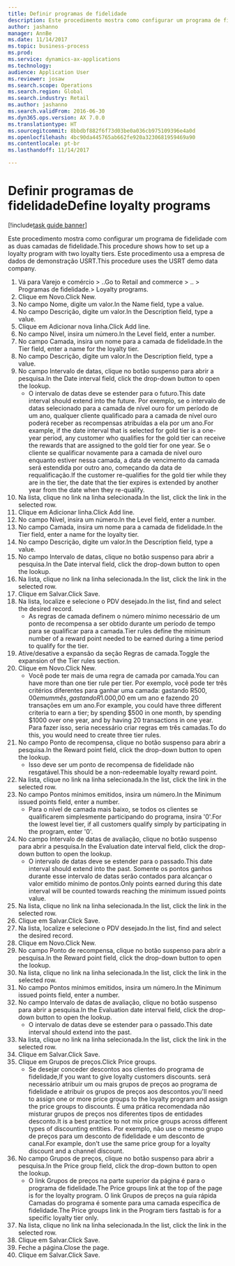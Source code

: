 ```yaml
--- 
title: Definir programas de fidelidade
description: Este procedimento mostra como configurar um programa de fidelidade com as duas camadas de fidelidade.
author: jashanno
manager: AnnBe
ms.date: 11/14/2017
ms.topic: business-process
ms.prod: 
ms.service: dynamics-ax-applications
ms.technology: 
audience: Application User
ms.reviewer: josaw
ms.search.scope: Operations
ms.search.region: Global
ms.search.industry: Retail
ms.author: jashanno
ms.search.validFrom: 2016-06-30
ms.dyn365.ops.version: AX 7.0.0
ms.translationtype: HT
ms.sourcegitcommit: 8bbdbf882f6f73d03be0a036cb975109396e4a0d
ms.openlocfilehash: 4bc90da445765ab662fe920a3230681959469a90
ms.contentlocale: pt-br
ms.lasthandoff: 11/14/2017

---
```

# <a name="define-loyalty-programs"></a><span data-ttu-id="639f5-103">Definir programas de fidelidade</span><span class="sxs-lookup"><span data-stu-id="639f5-103">Define loyalty programs</span></span>

[!include[task guide banner](../includes/task-guide-banner.md)]

<span data-ttu-id="639f5-104">Este procedimento mostra como configurar um programa de fidelidade com as duas camadas de fidelidade.</span><span class="sxs-lookup"><span data-stu-id="639f5-104">This procedure shows how to set up a loyalty program with two loyalty tiers.</span></span> <span data-ttu-id="639f5-105">Este procedimento usa a empresa de dados de demonstração USRT.</span><span class="sxs-lookup"><span data-stu-id="639f5-105">This procedure uses the USRT demo data company.</span></span>

1. <span data-ttu-id="639f5-106">Vá para Varejo e comércio > ..</span><span class="sxs-lookup"><span data-stu-id="639f5-106">Go to Retail and commerce > ..</span></span> <span data-ttu-id="639f5-107">> Programas de fidelidade.</span><span class="sxs-lookup"><span data-stu-id="639f5-107">> Loyalty programs.</span></span>
2. <span data-ttu-id="639f5-108">Clique em Novo.</span><span class="sxs-lookup"><span data-stu-id="639f5-108">Click New.</span></span>
3. <span data-ttu-id="639f5-109">No campo Nome, digite um valor.</span><span class="sxs-lookup"><span data-stu-id="639f5-109">In the Name field, type a value.</span></span>
4. <span data-ttu-id="639f5-110">No campo Descrição, digite um valor.</span><span class="sxs-lookup"><span data-stu-id="639f5-110">In the Description field, type a value.</span></span>
5. <span data-ttu-id="639f5-111">Clique em Adicionar nova linha.</span><span class="sxs-lookup"><span data-stu-id="639f5-111">Click Add line.</span></span>
6. <span data-ttu-id="639f5-112">No campo Nível, insira um número.</span><span class="sxs-lookup"><span data-stu-id="639f5-112">In the Level field, enter a number.</span></span>
7. <span data-ttu-id="639f5-113">No campo Camada, insira um nome para a camada de fidelidade.</span><span class="sxs-lookup"><span data-stu-id="639f5-113">In the Tier field, enter a name for the loyalty tier.</span></span>
8. <span data-ttu-id="639f5-114">No campo Descrição, digite um valor.</span><span class="sxs-lookup"><span data-stu-id="639f5-114">In the Description field, type a value.</span></span>
9. <span data-ttu-id="639f5-115">No campo Intervalo de datas, clique no botão suspenso para abrir a pesquisa.</span><span class="sxs-lookup"><span data-stu-id="639f5-115">In the Date interval field, click the drop-down button to open the lookup.</span></span>
    * <span data-ttu-id="639f5-116">O intervalo de datas deve se estender para o futuro.</span><span class="sxs-lookup"><span data-stu-id="639f5-116">This date interval should extend into the future.</span></span> <span data-ttu-id="639f5-117">Por exemplo, se o intervalo de datas selecionado para a camada de nível ouro for um período de um ano, qualquer cliente qualificado para a camada de nível ouro poderá receber as recompensas atribuídas a ela por um ano.</span><span class="sxs-lookup"><span data-stu-id="639f5-117">For example, if the date interval that is selected for gold tier is a one-year period, any customer who qualifies for the gold tier can receive the rewards that are assigned to the gold tier for one year.</span></span> <span data-ttu-id="639f5-118">Se o cliente se qualificar novamente para a camada de nível ouro enquanto estiver nessa camada, a data de vencimento da camada será estendida por outro ano, começando da data de requalificação.</span><span class="sxs-lookup"><span data-stu-id="639f5-118">If the customer re-qualifies for the gold tier while they are in the tier, the date that the tier expires is extended by another year from the date when they re-qualify.</span></span>  
10. <span data-ttu-id="639f5-119">Na lista, clique no link na linha selecionada.</span><span class="sxs-lookup"><span data-stu-id="639f5-119">In the list, click the link in the selected row.</span></span>
11. <span data-ttu-id="639f5-120">Clique em Adicionar linha.</span><span class="sxs-lookup"><span data-stu-id="639f5-120">Click Add line.</span></span>
12. <span data-ttu-id="639f5-121">No campo Nível, insira um número.</span><span class="sxs-lookup"><span data-stu-id="639f5-121">In the Level field, enter a number.</span></span>
13. <span data-ttu-id="639f5-122">No campo Camada, insira um nome para a camada de fidelidade.</span><span class="sxs-lookup"><span data-stu-id="639f5-122">In the Tier field, enter a name for the loyalty tier.</span></span>
14. <span data-ttu-id="639f5-123">No campo Descrição, digite um valor.</span><span class="sxs-lookup"><span data-stu-id="639f5-123">In the Description field, type a value.</span></span>
15. <span data-ttu-id="639f5-124">No campo Intervalo de datas, clique no botão suspenso para abrir a pesquisa.</span><span class="sxs-lookup"><span data-stu-id="639f5-124">In the Date interval field, click the drop-down button to open the lookup.</span></span>
16. <span data-ttu-id="639f5-125">Na lista, clique no link na linha selecionada.</span><span class="sxs-lookup"><span data-stu-id="639f5-125">In the list, click the link in the selected row.</span></span>
17. <span data-ttu-id="639f5-126">Clique em Salvar.</span><span class="sxs-lookup"><span data-stu-id="639f5-126">Click Save.</span></span>
18. <span data-ttu-id="639f5-127">Na lista, localize e selecione o PDV desejado.</span><span class="sxs-lookup"><span data-stu-id="639f5-127">In the list, find and select the desired record.</span></span>
    * <span data-ttu-id="639f5-128">As regras de camada definem o número mínimo necessário de um ponto de recompensa a ser obtido durante um período de tempo para se qualificar para a camada.</span><span class="sxs-lookup"><span data-stu-id="639f5-128">Tier rules define the minimum number of a reward point needed to be earned during a time period to qualify for the tier.</span></span>  
19. <span data-ttu-id="639f5-129">Ative/desative a expansão da seção Regras de camada.</span><span class="sxs-lookup"><span data-stu-id="639f5-129">Toggle the expansion of the Tier rules section.</span></span>
20. <span data-ttu-id="639f5-130">Clique em Novo.</span><span class="sxs-lookup"><span data-stu-id="639f5-130">Click New.</span></span>
    * <span data-ttu-id="639f5-131">Você pode ter mais de uma regra de camada por camada.</span><span class="sxs-lookup"><span data-stu-id="639f5-131">You can have more than one tier rule per tier.</span></span> <span data-ttu-id="639f5-132">Por exemplo, você pode ter três critérios diferentes para ganhar uma camada: gastando R$500,00 em um mês, gastando R$1.000,00 em um ano e fazendo 20 transações em um ano.</span><span class="sxs-lookup"><span data-stu-id="639f5-132">For example, you could have three different criteria to earn a tier; by spending $500 in one month, by spending $1000 over one year, and by having 20 transactions in one year.</span></span> <span data-ttu-id="639f5-133">Para fazer isso, seria necessário criar regras em três camadas.</span><span class="sxs-lookup"><span data-stu-id="639f5-133">To do this, you would need to create three tier rules.</span></span>  
21. <span data-ttu-id="639f5-134">No campo Ponto de recompensa, clique no botão suspenso para abrir a pesquisa.</span><span class="sxs-lookup"><span data-stu-id="639f5-134">In the Reward point field, click the drop-down button to open the lookup.</span></span>
    * <span data-ttu-id="639f5-135">Isso deve ser um ponto de recompensa de fidelidade não resgatável.</span><span class="sxs-lookup"><span data-stu-id="639f5-135">This should be a non-redeemable loyalty reward point.</span></span>  
22. <span data-ttu-id="639f5-136">Na lista, clique no link na linha selecionada.</span><span class="sxs-lookup"><span data-stu-id="639f5-136">In the list, click the link in the selected row.</span></span>
23. <span data-ttu-id="639f5-137">No campo Pontos mínimos emitidos, insira um número.</span><span class="sxs-lookup"><span data-stu-id="639f5-137">In the Minimum issued points field, enter a number.</span></span>
    * <span data-ttu-id="639f5-138">Para o nível de camada mais baixo, se todos os clientes se qualificarem simplesmente participando do programa, insira '0'.</span><span class="sxs-lookup"><span data-stu-id="639f5-138">For the lowest level tier, if all customers qualify simply by participating in the program, enter '0'.</span></span>  
24. <span data-ttu-id="639f5-139">No campo Intervalo de datas de avaliação, clique no botão suspenso para abrir a pesquisa.</span><span class="sxs-lookup"><span data-stu-id="639f5-139">In the Evaluation date interval field, click the drop-down button to open the lookup.</span></span>
    * <span data-ttu-id="639f5-140">O intervalo de datas deve se estender para o passado.</span><span class="sxs-lookup"><span data-stu-id="639f5-140">This date interval should extend into the past.</span></span> <span data-ttu-id="639f5-141">Somente os pontos ganhos durante esse intervalo de datas serão contados para alcançar o valor emitido mínimo de pontos.</span><span class="sxs-lookup"><span data-stu-id="639f5-141">Only points earned during this date interval will be counted towards reaching the minimum issued points value.</span></span>  
25. <span data-ttu-id="639f5-142">Na lista, clique no link na linha selecionada.</span><span class="sxs-lookup"><span data-stu-id="639f5-142">In the list, click the link in the selected row.</span></span>
26. <span data-ttu-id="639f5-143">Clique em Salvar.</span><span class="sxs-lookup"><span data-stu-id="639f5-143">Click Save.</span></span>
27. <span data-ttu-id="639f5-144">Na lista, localize e selecione o PDV desejado.</span><span class="sxs-lookup"><span data-stu-id="639f5-144">In the list, find and select the desired record.</span></span>
28. <span data-ttu-id="639f5-145">Clique em Novo.</span><span class="sxs-lookup"><span data-stu-id="639f5-145">Click New.</span></span>
29. <span data-ttu-id="639f5-146">No campo Ponto de recompensa, clique no botão suspenso para abrir a pesquisa.</span><span class="sxs-lookup"><span data-stu-id="639f5-146">In the Reward point field, click the drop-down button to open the lookup.</span></span>
30. <span data-ttu-id="639f5-147">Na lista, clique no link na linha selecionada.</span><span class="sxs-lookup"><span data-stu-id="639f5-147">In the list, click the link in the selected row.</span></span>
31. <span data-ttu-id="639f5-148">No campo Pontos mínimos emitidos, insira um número.</span><span class="sxs-lookup"><span data-stu-id="639f5-148">In the Minimum issued points field, enter a number.</span></span>
32. <span data-ttu-id="639f5-149">No campo Intervalo de datas de avaliação, clique no botão suspenso para abrir a pesquisa.</span><span class="sxs-lookup"><span data-stu-id="639f5-149">In the Evaluation date interval field, click the drop-down button to open the lookup.</span></span>
    * <span data-ttu-id="639f5-150">O intervalo de datas deve se estender para o passado.</span><span class="sxs-lookup"><span data-stu-id="639f5-150">This date interval should extend into the past.</span></span>  
33. <span data-ttu-id="639f5-151">Na lista, clique no link na linha selecionada.</span><span class="sxs-lookup"><span data-stu-id="639f5-151">In the list, click the link in the selected row.</span></span>
34. <span data-ttu-id="639f5-152">Clique em Salvar.</span><span class="sxs-lookup"><span data-stu-id="639f5-152">Click Save.</span></span>
35. <span data-ttu-id="639f5-153">Clique em Grupos de preços.</span><span class="sxs-lookup"><span data-stu-id="639f5-153">Click Price groups.</span></span>
    * <span data-ttu-id="639f5-154">Se desejar conceder descontos aos clientes do programa de fidelidade,</span><span class="sxs-lookup"><span data-stu-id="639f5-154">If you want to give loyalty customers discounts.</span></span> <span data-ttu-id="639f5-155">será necessário atribuir um ou mais grupos de preços ao programa de fidelidade e atribuir os grupos de preços aos descontos.</span><span class="sxs-lookup"><span data-stu-id="639f5-155">you'll need to assign one or more price groups to the loyalty program and assign the price groups to discounts.</span></span> <span data-ttu-id="639f5-156">É uma prática recomendada não misturar grupos de preços nos diferentes tipos de entidades desconto.</span><span class="sxs-lookup"><span data-stu-id="639f5-156">It is a best practice to not mix price groups across different types of discounting entities.</span></span>  <span data-ttu-id="639f5-157">Por exemplo, não use o mesmo grupo de preços para um desconto de fidelidade e um desconto de canal.</span><span class="sxs-lookup"><span data-stu-id="639f5-157">For example, don't use the same price group for a loyalty discount and a channel discount.</span></span>  
36. <span data-ttu-id="639f5-158">No campo Grupos de preços, clique no botão suspenso para abrir a pesquisa.</span><span class="sxs-lookup"><span data-stu-id="639f5-158">In the Price group field, click the drop-down button to open the lookup.</span></span>
    * <span data-ttu-id="639f5-159">O link Grupos de preços na parte superior da página é para o programa de fidelidade.</span><span class="sxs-lookup"><span data-stu-id="639f5-159">The Price groups link at the top of the page is for the loyalty program.</span></span> <span data-ttu-id="639f5-160">O link Grupos de preços na guia rápida Camadas do programa é somente para uma camada específica de fidelidade.</span><span class="sxs-lookup"><span data-stu-id="639f5-160">The Price groups link in the Program tiers fasttab is for a specific loyalty tier only.</span></span>  
37. <span data-ttu-id="639f5-161">Na lista, clique no link na linha selecionada.</span><span class="sxs-lookup"><span data-stu-id="639f5-161">In the list, click the link in the selected row.</span></span>
38. <span data-ttu-id="639f5-162">Clique em Salvar.</span><span class="sxs-lookup"><span data-stu-id="639f5-162">Click Save.</span></span>
39. <span data-ttu-id="639f5-163">Feche a página.</span><span class="sxs-lookup"><span data-stu-id="639f5-163">Close the page.</span></span>
40. <span data-ttu-id="639f5-164">Clique em Salvar.</span><span class="sxs-lookup"><span data-stu-id="639f5-164">Click Save.</span></span>


